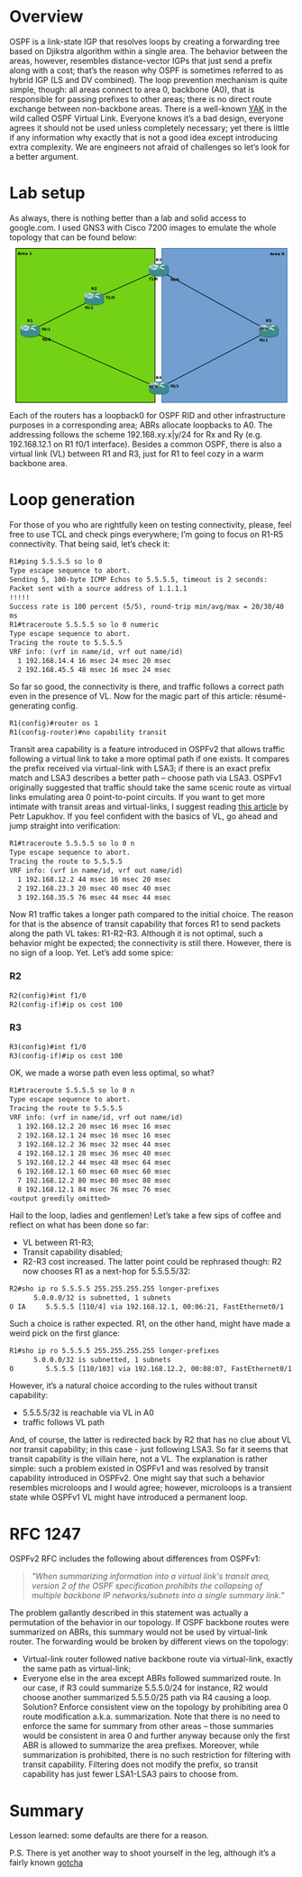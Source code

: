 # Overview
OSPF is a link-state IGP that resolves loops by creating a forwarding tree based on Djikstra algorithm within a single area. The behavior between the areas, however, resembles distance-vector IGPs that just send a prefix along with a cost; that’s the reason why OSPF is sometimes referred to as hybrid IGP (LS and DV combined). The loop prevention mechanism is quite simple, though: all areas connect to area 0, backbone (A0), that is responsible for passing prefixes to other areas; there is no direct route exchange between non-backbone areas.
There is a well-known [YAK](https://blog.ipspace.net/2017/01/ospf-forwarding-address-yet-another.html) in the wild called OSPF Virtual Link. Everyone knows it’s a bad design, everyone agrees it should not be used unless completely necessary; yet there is little if any information why exactly that is not a good idea except introducing extra complexity. We are engineers not afraid of challenges so let’s look for a better argument. 

# Lab setup
As always, there is nothing better than a lab and solid access to google.com. I used GNS3 with Cisco 7200 images to emulate the whole topology that can be found below:
![Topology.png](Topology.png)
Each of the routers has a loopback0 for OSPF RID and other infrastructure purposes in a corresponding area; ABRs allocate loopbacks to A0. The addressing follows the scheme 192.168.xy.x|y/24 for Rx and Ry (e.g. 192.168.12.1 on R1 f0/1 interface). Besides a common OSPF, there is also a virtual link (VL) between R1 and R3, just for R1 to feel cozy in a warm backbone area.

# Loop generation
For those of you who are rightfully keen on testing connectivity, please, feel free to use TCL and check pings everywhere; I’m going to focus on R1-R5 connectivity. That being said, let’s check it:

```shell
R1#ping 5.5.5.5 so lo 0
Type escape sequence to abort.
Sending 5, 100-byte ICMP Echos to 5.5.5.5, timeout is 2 seconds:
Packet sent with a source address of 1.1.1.1 
!!!!!
Success rate is 100 percent (5/5), round-trip min/avg/max = 20/30/40 ms
R1#traceroute 5.5.5.5 so lo 0 numeric
Type escape sequence to abort.
Tracing the route to 5.5.5.5
VRF info: (vrf in name/id, vrf out name/id)
  1 192.168.14.4 16 msec 24 msec 20 msec
  2 192.168.45.5 48 msec 16 msec 24 msec
```

So far so good, the connectivity is there, and traffic follows a correct path even in the presence of VL. Now for the magic part of this article: résumé-generating config.

```shell
R1(config)#router os 1
R1(config-router)#no capability transit 
```

Transit area capability is a feature introduced in OSPFv2 that allows traffic following a virtual link to take a more optimal path if one exists. It compares the prefix received via virtual-link with LSA3; if there is an exact prefix match and LSA3 describes a better path – choose path via LSA3. OSPFv1 originally suggested that traffic should take the same scenic route as virtual links emulating area 0 point-to-point circuits. If you want to get more intimate with transit areas and virtual-links, I suggest reading [this article](https://blog.ine.com/2009/09/14/understanding-ospf-transit-capability) by Petr Lapukhov. If you feel confident with the basics of VL, go ahead and jump straight into verification:

```shell
R1#traceroute 5.5.5.5 so lo 0 n
Type escape sequence to abort.
Tracing the route to 5.5.5.5
VRF info: (vrf in name/id, vrf out name/id)
  1 192.168.12.2 44 msec 16 msec 20 msec
  2 192.168.23.3 20 msec 40 msec 40 msec
  3 192.168.35.5 76 msec 44 msec 44 msec
```

Now R1 traffic takes a longer path compared to the initial choice. The reason for that is the absence of transit capability that forces R1 to send packets along the path VL takes: R1-R2-R3. Although it is not optimal, such a behavior might be expected; the connectivity is still there. However, there is no sign of a loop. Yet. Let’s add some spice:

### R2
```shell
R2(config)#int f1/0
R2(config-if)#ip os cost 100
```
### R3
```shell
R3(config)#int f1/0      
R3(config-if)#ip os cost 100
```

OK, we made a worse path even less optimal, so what?

```shell
R1#traceroute 5.5.5.5 so lo 0 n
Type escape sequence to abort.
Tracing the route to 5.5.5.5
VRF info: (vrf in name/id, vrf out name/id)
  1 192.168.12.2 20 msec 16 msec 16 msec
  2 192.168.12.1 24 msec 16 msec 16 msec
  3 192.168.12.2 36 msec 32 msec 44 msec
  4 192.168.12.1 28 msec 36 msec 40 msec
  5 192.168.12.2 44 msec 48 msec 64 msec
  6 192.168.12.1 60 msec 60 msec 60 msec
  7 192.168.12.2 80 msec 80 msec 80 msec
  8 192.168.12.1 84 msec 76 msec 76 msec
<output greedily omitted>
```

Hail to the loop, ladies and gentlemen! Let’s take a few sips of coffee and reflect on what has been done so far:
* VL between R1-R3;
* Transit capability disabled;
* R2-R3 cost increased.
The latter point could be rephrased though: R2 now chooses R1 as a next-hop for 5.5.5.5/32:

```shell
R2#sho ip ro 5.5.5.5 255.255.255.255 longer-prefixes 
      5.0.0.0/32 is subnetted, 1 subnets
O IA     5.5.5.5 [110/4] via 192.168.12.1, 00:06:21, FastEthernet0/1
```

Such a choice is rather expected. R1, on the other hand, might have made a weird pick on the first glance:

```shell
R1#sho ip ro 5.5.5.5 255.255.255.255 longer-prefixes 
      5.0.0.0/32 is subnetted, 1 subnets
O        5.5.5.5 [110/103] via 192.168.12.2, 00:08:07, FastEthernet0/1
```

However, it’s a natural choice according to the rules without transit capability:
* 5.5.5.5/32 is reachable via VL in A0
* traffic follows VL path

And, of course, the latter is redirected back by R2 that has no clue about VL nor transit capability; in this case - just following LSA3.
So far it seems that transit capability is the villain here, not a VL. The explanation is rather simple: such a problem existed in OSPFv1 and was resolved by transit capability introduced in OSPFv2. One might say that such a behavior resembles microloops and I would agree; however, microloops is a transient state while OSPFv1 VL might have introduced a permanent loop.

# RFC 1247
OSPFv2 RFC includes the following about differences from OSPFv1:
> *"When summarizing information into a virtual link's transit area, version 2 of the OSPF specification prohibits the collapsing of multiple backbone IP networks/subnets into a single summary link."*


The problem gallantly described in this statement was actually a permutation of the behavior in our topology. If OSPF backbone routes were summarized on ABRs, this summary would not be used by virtual-link router. The forwarding would be broken by different views on the topology:
* Virtual-link router followed native backbone route via virtual-link, exactly the same path as virtual-link;
* Everyone else in the area except ABRs followed summarized route.
In our case, if R3 could summarize 5.5.5.0/24 for instance, R2 would choose another summarized 5.5.5.0/25 path via R4 causing a loop. Solution? Enforce consistent view on the topology by prohibiting area 0 route modification a.k.a. summarization. Note that there is no need to enforce the same for summary from other areas – those summaries would be consistent in area 0 and further anyway because only the first ABR is allowed to summarize the area prefixes. Moreover, while summarization is prohibited, there is no such restriction for filtering with transit capability. Filtering does not modify the prefix, so transit capability has just fewer LSA1-LSA3 pairs to choose from.

# Summary
Lesson learned: some defaults are there for a reason.

P.S. There is yet another way to shoot yourself in the leg, although it’s a fairly known [gotcha](https://www.cisco.com/c/en/us/support/docs/ip/open-shortest-path-first-ospf/117824-config-ospf-00.html)

